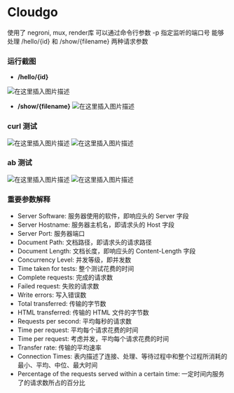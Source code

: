 # Cloudgo
使用了 negroni, mux, render库
可以通过命令行参数 -p 指定监听的端口号
能够处理 /hello/{id} 和 /show/{filename} 两种请求参数

### 运行截图

 - **/hello/{id}**

![在这里插入图片描述](https://img-blog.csdnimg.cn/2018111917543076.JPG)

 - **/show/{filename}**
 ![在这里插入图片描述](https://img-blog.csdnimg.cn/20181119175618717.JPG?x-oss-process=image/watermark,type_ZmFuZ3poZW5naGVpdGk,shadow_10,text_aHR0cHM6Ly9ibG9nLmNzZG4ubmV0L2EyNDk2NDgxNTc=,size_16,color_FFFFFF,t_70)
 
### curl 测试
![在这里插入图片描述](https://img-blog.csdnimg.cn/20181119175752831.JPG)
![在这里插入图片描述](https://img-blog.csdnimg.cn/20181119175800577.JPG?x-oss-process=image/watermark,type_ZmFuZ3poZW5naGVpdGk,shadow_10,text_aHR0cHM6Ly9ibG9nLmNzZG4ubmV0L2EyNDk2NDgxNTc=,size_16,color_FFFFFF,t_70)
### ab 测试
![在这里插入图片描述](https://img-blog.csdnimg.cn/20181119175831649.JPG?x-oss-process=image/watermark,type_ZmFuZ3poZW5naGVpdGk,shadow_10,text_aHR0cHM6Ly9ibG9nLmNzZG4ubmV0L2EyNDk2NDgxNTc=,size_16,color_FFFFFF,t_70)
![在这里插入图片描述](https://img-blog.csdnimg.cn/20181119175839393.JPG?x-oss-process=image/watermark,type_ZmFuZ3poZW5naGVpdGk,shadow_10,text_aHR0cHM6Ly9ibG9nLmNzZG4ubmV0L2EyNDk2NDgxNTc=,size_16,color_FFFFFF,t_70)
### 重要参数解释
 - Server Software: 服务器使用的软件，即响应头的 Server 字段
 - Server Hostname: 服务器主机名，即请求头的 Host 字段
 - Server Port: 服务器端口
 - Document Path: 文档路径，即请求头的请求路径
 - Document Length: 文档长度，即响应头的 Content-Length 字段
 - Concurrency Level: 并发等级，即并发数
 - Time taken for tests: 整个测试花费的时间
 - Complete requests: 完成的请求数
 - Failed request: 失败的请求数
 - Write errors: 写入错误数
 - Total transferred: 传输的字节数
 - HTML transferred: 传输的 HTML 文件的字节数
 - Requests per second: 平均每秒的请求数
 - Time per request: 平均每个请求花费的时间
 - Time per request: 考虑并发，平均每个请求花费的时间
 - Transfer rate: 传输的平均速率
 - Connection Times: 表内描述了连接、处理、等待过程中和整个过程所消耗的最小、平均、中位、最大时间
 - Percentage of the requests served within a certain time:  一定时间内服务了的请求数所占的百分比
